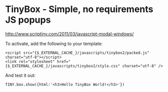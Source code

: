 TinyBox - Simple, no requirements JS popups
==================

<http://www.scriptiny.com/2011/03/javascript-modal-windows/>

To activate, add the following to your template:

    <script src="{$_EXTERNAL_CACHE_}/javascripts/tinybox2/packed.js" charset="utf-8"></script>
    <link rel="stylesheet" href="{$_EXTERNAL_CACHE_}/javascripts/tinybox2/style.css" charset="utf-8" />

And test it out:
    
    TINY.box.show({html:'<h3>Hello TinyBox World!</h3>'})